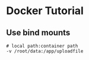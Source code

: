 # Docker Tutorial

## Use bind mounts

```
# local path:container path
-v /root/data:/app/uploadfile
```

